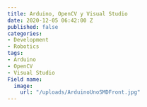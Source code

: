 ```yaml
---
title: Arduino, OpenCV y Visual Studio
date: 2020-12-05 06:42:00 Z
published: false
categories:
- Development
- Robotics
tags:
- Arduino
- OpenCV
- Visual Studio
Field name:
  image:
    url: "/uploads/ArduinoUnoSMDFront.jpg"
---
```


<div>
    <script>
        $(function() {
            console.log('dom ready');
            $("meta[name='twitter:card']").attr('content', 'summary_large_image')
            $("meta[name='twitter:image']").attr('content', 'https://greentwip.xyz/uploads/ArduinoUnoSMDFront.jpg')

        });
    </script>
</div>
![ArduinoUnoSMDFront.jpg](/uploads/ArduinoUnoSMDFront.jpg)
¿Nunca te has preguntado que podrías hacer con un semiconductor si tuvieras la oportunidad de cambiar el código fuente a tu antojo?

Bueno, pues con Arduino esto es una opción muy real. Arduino es un sistema de tarjetas de hardware abierto, dispositivos embebidos, que te permiten, mediante sus pines de entrada y salida, crear circuitos eléctricos con una facilidad increíble.

En este post vamos a averiguar cómo podemos comunicarnos con Arduino mediante simple comunicación serial. No vamos a adentrarnos en cómo está hecha la biblioteca que usamos para comunicarnos ni tampoco vamos a indagar dentro del sistema de UI que usaremos.

Puedes descargar el proyecto completo desde aquí.

Utilizaremos:

Visual Studio 2019
OpenCV 3.4.1 (compilamos desde la fuente)
[SerialPort](https://github.com/manashmandal/SerialPort) de manashmandal
[cvui](https://dovyski.github.io/cvui/) de dovyski

Podría hacer una lista larga acerca de cómo compilar con CMake, pero por ahora basta y sobra con descargar el proyecto y prestar atención en cada una de las partes del código. 

Si no quieres seguirte todo el post porque estás ansioso y sólo quieres ver el programa en ejecución pues bien, adelante, únicamente abre Arduino_GUI.sln, compila y ejecuta, tardará tal vez algunos cuantos bastantes minutos en compilar todo OpenCV pero estará bien, no olvides cambiar el puerto COM al que se ajuste a tu máquina.

La línea más importante tal vez es
```
const char* portName = "\\\\.\\COM4";
```

El formato es extraño, ni yo sé por qué tiene tantas diagonales, lo importante es la parte final, hay que cambiar de
```
COM4
```
Al puerto que visualices en los dispositivos de sistema una vez te hayas instalado todo lo necesario para tu Arduino.

Es importante que a la hora de compilar los sketches cambies la tarjeta Arduino a la que corresponde según tu modelo.


